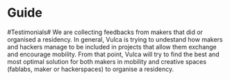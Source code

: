 # Guide

#Testimonials#
We are collecting feedbacks from makers that did or organised a residency. 
In general, Vulca is trying to undestand how makers and hackers manage to be included in projects that allow them exchange and encourage mobility. From that point, Vulca will try to find the best and most optimal solution for both makers in mobility and creative spaces (fablabs, maker or hackerspaces) to organise a residency.
